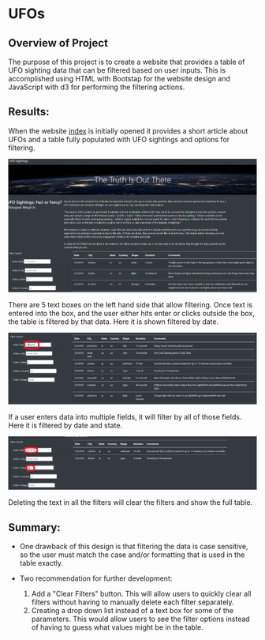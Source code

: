 # UFOs

## Overview of Project
The purpose of this project is to create a website that provides a table of UFO sighting data that can be filtered based on user inputs. This is accomplished using HTML with Bootstap for the website design and JavaScript with d3 for performing the filtering actions.

## Results:
When the website [index](index.html) is initially opened it provides a short article about UFOs and a table fully populated with UFO sightings and options for filtering.

![main_site](static/images/main_site.PNG)

There are 5 text boxes on the left hand side that allow filtering. Once text is entered into the box, and the user either hits enter or clicks outside the box, the table is filtered by that data. Here it is shown filtered by date.

![filter_1](static/images/filter_1.png)

If a user enters data into multiple fields, it will filter by all of those fields. Here it is filtered by date and state.

![filter_2](static/images/filter_2.png)

Deleting the text in all the filters will clear the filters and show the full table.

## Summary:
* One drawback of this design is that filtering the data is case sensitive, so the user must match the case and/or formatting that is used in the table exactly.

* Two recommendation for further development:
    1. Add a "Clear Filters" button. This will allow users to quickly clear all filters without having to manually delete each filter separately.
    2. Creating a drop down list instead of a text box for some of the parameters. This would allow users to see the filter options instead of having to guess what values might be in the table.
